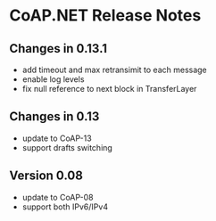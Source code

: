 CoAP.NET Release Notes
======================

Changes in 0.13.1
------------------

* add timeout and max retransimit to each message
* enable log levels
* fix null reference to next block in TransferLayer

Changes in 0.13
----------------

* update to CoAP-13
* support drafts switching

Version 0.08
-----------

* update to CoAP-08
* support both IPv6/IPv4
